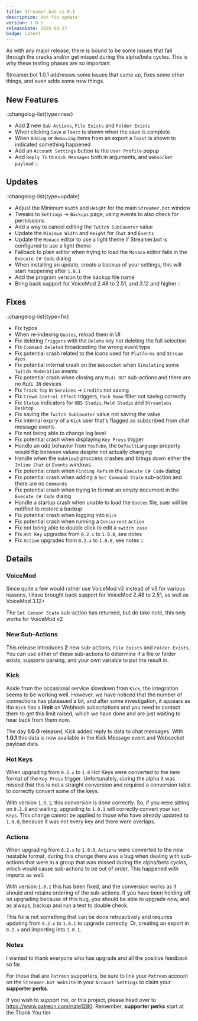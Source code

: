 ```yaml
---
title: Streamer.bot v1.0.1
description: Hot fix update!
version: 1.0.1
releaseDate: 2025-08-27
badge: Latest
---
```


As with any major release, there is bound to be some issues that fall through the cracks and/or get missed during the alpha/beta cycles.  This is why these testing phases are so important.

Streamer.bot 1.0.1 addresses some issues that came up, fixes some other things, and even adds some new things.

## New Features
::changelog-list{type=new}
* Add **2** new `Sub-Actions`, `File Exists` and `Folder Exists`
* When clicking `Save` a `Toast` is shown when the save is complete
* When `Adding` or `Removing` items from an export a `Toast` is shown to indicated something happened
* Add an `Account Settings` button to the `User Profile` popup
* Add `Reply To` to `Kick Messages` both in arguments, and `Websocket payload`
::

## Updates
::changelog-list{type=update}
* Adjust the Minimum `Width` and `Height` for the main `Streamer.bot` window
* Tweaks to `Settings` -> `Backups` page, using events to also check for permissions
* Add a way to cancel editing the `Twitch SubCounter` value
* Update the `Minimum Width` and `Height` for `Chat` and `Events`
* Update the `Monaco` editor to use a light theme if Streamer.bot is configured to use a light theme
* Fallback to plain editor when trying to load the `Monaco` editor fails in the `Execute C# Code` dialog
* When installing an update, create a backup of your settings, this will start happening after `1.0.1`
* Add the program version to the backup file name
* Bring back support for VoiceMod 2.48 to 2.51, and 3.12 and higher
::

## Fixes
::changelog-list{type=fix}
* Fix typos
* When re-indexing `Quotes`, reload them in UI
* Fix deleting `Triggers` with the `Delete` key not deleting the full selection
* Fix `Command Deleted` broadcasting the wrong event type
* Fix potential crash related to the icons used for `Platforms` and `Stream Apps`
* Fix potential internal crash on the `Websocket` when `Simulating` some `Twitch Moderation` events
* Fix potential crash when closing any `Midi OUT` sub-actions and there are no `Midi IN` devices
* Fix `Track Top` in `Services` -> `Credits` not saving
* Fix `Crowd Control Effect` triggers, `Pack Name` filter not saving correctly
* Fix `Status` indicators for `OBS Studio`, `Meld Studio` and `Streamlabs Desktop`
* Fix saving the `Twitch SubCounter` value not saving the value
* Fix internal expiry of a `Kick` user that's flagged as subscribed from chat message events
* Fix not being able to change log level
* Fix potential crash when displaying `Key Press` trigger
* Handle an odd behavior from `YouTube`, the `DefaultLanguage` property would flip between values despite not actually changing
* Handle when the `WebView2` proccess crashes and brings down either the `Inline Chat` or `Events` windows
* Fix potential crash when `Finding Refs` in the `Execute C# Code` dialog
* Fix potential crash when adding a `Set Command State` sub-action and there are no `Commands`
* Fix potential crash when trying to format an empty document in the `Execute C# Code` dialog
* Handle a startup crash when unable to load the `Quotes` file, suer will be notified to restore a backup
* Fix potential crash when logging into `Kick`
* Fix potential crash when running a `Concurrent` `Action`
* Fix not being able to double click to edit a `switch case`
* Fix `Hot Key` upgrades from `0.2.x` to `1.0.0`, see notes
* Fix `Action` upgrades from `0.2.x` to `1.0.0`, see notes
::

## Details
### VoiceMod
Since quite a few would rather use VoiceMod v2 instead of v3 for various reasons, I have brought back support for VoiceMod 2.48 to 2.51, as well as VoiceMod 3.12+

The `Set Censor State` sub-action has returned, but do take note, this only works for VoiceMod v2
### New Sub-Actions
This release introduces **2** new sub-actions, `File Exists` and `Folder Exists`. You can use either of these sub-actions to determine if a file or folder exists, supports parsing, and your own variable to put the result in.
### Kick
Aside from the occasional service slowdown from `Kick`, the integration seems to be working well.  However, we have noticed that the number of connections has plateaued a bit, and after some investigation, it appears as tho `Kick` has a **limit** on Webhook subscriptions and you need to contact them to get this limit raised, which we have done and are just waiting to hear back from them now.

The day **1.0.0** released, Kick added reply to data to chat messages.  WIth **1.0.1** this data is now available in the Kick Message event and Websocket payload data.
### Hot Keys
When upgrading from `0.2.x` to `1.0` Hot Keys were converted to the new format of the `Key Press` trigger.  Unfortunately, during the alpha it was missed that this is not a straight conversion and required a conversion table to correctly convert some of the keys.

With version `1.0.1`, this conversion is done correctly.  So, if you were sitting on `0.2.8` and waiting, upgrading to `1.0.1` will correctly convert your `Hot Keys`. This change cannot be applied to those who have already updated to `1.0.0`, because it was not every key and there were overlaps.
### Actions
When upgrading from `0.2.x` to `1.0.0`, `Actions` were converted to the new nestable format, during this change there was a bug when dealing with sub-actions that were in a group that was missed during the alpha/beta cycles, which would cause sub-actions to be out of order.  This happened with imports as well.

With version `1.0.1` this has been fixed, and the conversion works as it should and retains ordering of the sub-actions.  If you have been holding off on upgrading because of this bug, you should be able to upgrade now, and as always, backup and run a test to double check.

This fix is not something that can be done retroactively and requires updating from `0.2.x` to `1.0.1` to upgrade correctly.  Or, creating an export in `0.2.x` and importing into `1.0.1`.
### Notes
I wanted to thank everyone who has upgrade and all the positive feedback so far.

For those that are `Patreon` supporters, be sure to link your `Patreon` account on the `Streamer.bot Website` in your `Account Settings` to claim your **supporter perks**.

If you wish to support me, or this project, please head over to https://www.patreon.com/nate1280. Remember, **supporter perks** start at the Thank You tier.
